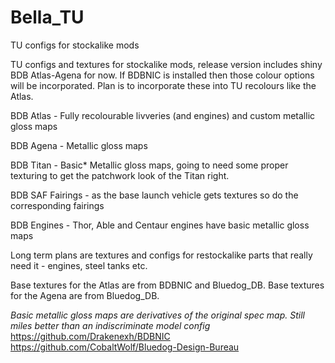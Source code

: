 # Bella_TU
TU configs for stockalike mods

TU configs and textures for stockalike mods, release version includes shiny BDB Atlas-Agena for now. If BDBNIC is installed then those colour options will be incorporated. Plan is to incorporate these into TU recolours like the Atlas.

BDB Atlas - Fully recolourable livveries (and engines) and custom metallic gloss maps

BDB Agena - Metallic gloss maps

BDB Titan - Basic* Metallic gloss maps, going to need some proper texturing to get the patchwork look of the Titan right.

BDB SAF Fairings - as the base launch vehicle gets textures so do the corresponding fairings

BDB Engines - Thor, Able and Centaur engines have basic metallic gloss maps

Long term plans are textures and configs for restockalike parts that really need it - engines, steel tanks etc.

Base textures for the Atlas are from BDBNIC and Bluedog_DB.
Base textures for the Agena are from Bluedog_DB.

*Basic metallic gloss maps are derivatives of the original spec map. Still miles better than an indiscriminate model config*
https://github.com/Drakenexh/BDBNIC
https://github.com/CobaltWolf/Bluedog-Design-Bureau
